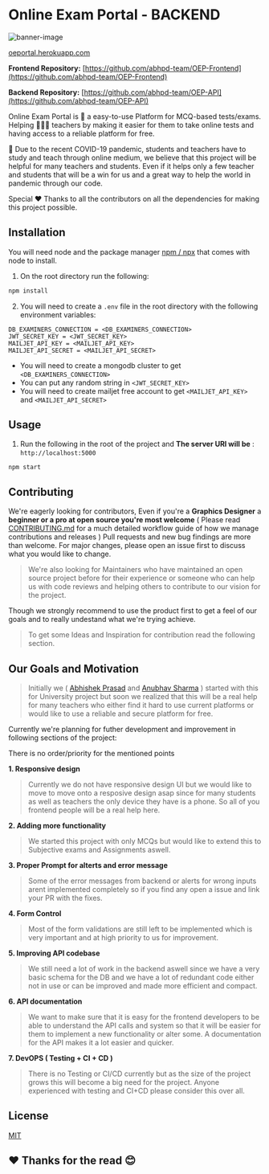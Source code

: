 # Online Exam Portal - BACKEND

![banner-image](https://i.ibb.co/2YY8PfF/Screenshot-2021-04-26-at-11-32-41-AM.png)

[oeportal.herokuapp.com](https://oeportal.herokuapp.com/)

**Frontend Repository:** [https://github.com/abhpd-team/OEP-Frontend](https://github.com/abhpd-team/OEP-Frontend)

**Backend Repository:** [https://github.com/abhpd-team/OEP-API](https://github.com/abhpd-team/OEP-API)

Online Exam Portal is 🔖 a easy-to-use Platform for MCQ-based tests/exams. Helping 👩🏻‍🏫 teachers by making it easier for them to take online tests and having access to a reliable platform for free.

🦠 Due to the recent COVID-19 pandemic, students and teachers have to study and teach through online medium, we believe that this project will be helpful for many teachers and students. Even if it helps only a few teacher and students that will be a win for us and a great way to help the world in pandemic through our code.

Special ❤️ Thanks to all the contributors on all the dependencies for making this project possible.

## Installation

You will need node and the package manager [npm / npx](https://nodejs.org/en/download/) that comes with node to install.

1. On the root directory run the following:

```bash
npm install
```

2. You will need to create a `.env` file in the root directory with the following environment variables:

```
DB_EXAMINERS_CONNECTION = <DB_EXAMINERS_CONNECTION>
JWT_SECRET_KEY = <JWT_SECRET_KEY>
MAILJET_API_KEY = <MAILJET_API_KEY>
MAILJET_API_SECRET = <MAILJET_API_SECRET>
```

-   You will need to create a mongodb cluster to get `<DB_EXAMINERS_CONNECTION>`
-   You can put any random string in `<JWT_SECRET_KEY>`
-   You will need to create mailjet free account to get `<MAILJET_API_KEY>` and `<MAILJET_API_SECRET>`

## Usage

1. Run the following in the root of the project and **The server URI will be** : `http://localhost:5000`

```
npm start
```

## Contributing

We're eagerly looking for contributors, Even if you're a **Graphics Designer** a **beginner or a pro at open source you're most welcome** ( Please read [CONTRIBUTING.md](https://github.com/abhpd-team/OEP-Frontend/blob/main/CONTRIBUTING.md) for a much detailed workflow guide of how we manage contributions and releases )
Pull requests and new bug findings are more than welcome. For major changes, please open an issue first to discuss what you would like to change.

> We're also looking for Maintainers who have maintained an open source project before for their experience or someone who can help us with code reviews and helping others to contribute to our vision for the project.

Though we strongly recommend to use the product first to get a feel of our goals and to really undestand what we're trying achieve.

> To get some Ideas and Inspiration for contribution read the following section.

## Our Goals and Motivation

> Initially we ( [Abhishek Prasad](https://github.com/abhpd) and [Anubhav Sharma](https://github.com/19BCS1114) ) started with this for University project but soon we realized that this will be a real help for many teachers who either find it hard to use current platforms or would like to use a reliable and secure platform for free.

Currently we're planning for futher development and improvement in following sections of the project:

There is no order/priority for the mentioned points

**1. Responsive design**

> Currently we do not have responsive design UI but we would like to move to move onto a resposive design asap since for many students as well as teachers the only device they have is a phone. So all of you frontend people will be a real help here.

**2. Adding more functionality**

> We started this project with only MCQs but would like to extend this to Subjective exams and Assignments aswell.

**3. Proper Prompt for alterts and error message**

> Some of the error messages from backend or alerts for wrong inputs arent implemented completely so if you find any open a issue and link your PR with the fixes.

**4. Form Control**

> Most of the form validations are still left to be implemented which is very important and at high priority to us for improvement.

**5. Improving API codebase**

> We still need a lot of work in the backend aswell since we have a very basic schema for the DB and we have a lot of redundant code either not in use or can be improved and made more efficient and compact.

**6. API documentation**

> We want to make sure that it is easy for the frontend developers to be able to understand the API calls and system so that it will be easier for them to implement a new functionality or alter some. A documentation for the API makes it a lot easier and quicker.

**7. DevOPS ( Testing + CI + CD )**

> There is no Testing or CI/CD currently but as the size of the project grows this will become a big need for the project. Anyone experienced with testing and CI+CD please consider this over all.

## License

[MIT](https://choosealicense.com/licenses/mit/)

## ❤️ Thanks for the read 😊
